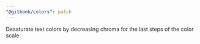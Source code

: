 ```yaml
---
"@gitbook/colors": patch
---
```


Desaturate text colors by decreasing chroma for the last steps of the color scale

